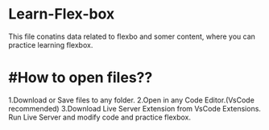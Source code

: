 # Learn-Flex-box
This file conatins data related to flexbo and somer content, where you can practice learning flexbox.

<h1>#How to open files??</h1>
1.Download or Save files to any folder.
2.Open in any Code Editor.(VsCode recommended)
3.Download Live Server Extension from VsCode Extensions.
Run Live Server and modify code and practice flexbox.
